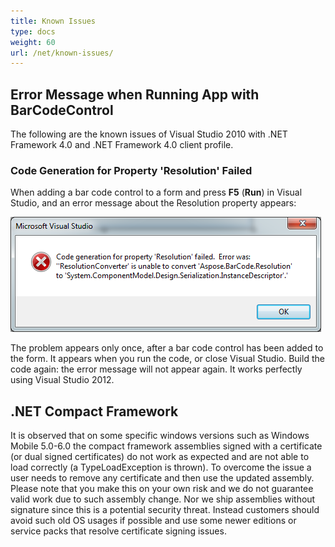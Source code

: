 ```yaml
---
title: Known Issues
type: docs
weight: 60
url: /net/known-issues/
---
```


## **Error Message when Running App with BarCodeControl**
The following are the known issues of Visual Studio 2010 with .NET Framework 4.0 and .NET Framework 4.0 client profile.
### **Code Generation for Property 'Resolution' Failed**
When adding a bar code control to a form and press **F5** (**Run**) in Visual Studio, and an error message about the Resolution property appears:

![todo:image_alt_text](known-issues_1.png)

The problem appears only once, after a bar code control has been added to the form. It appears when you run the code, or close Visual Studio. Build the code again: the error message will not appear again. It works perfectly using Visual Studio 2012.
## **.NET Compact Framework**
It is observed that on some specific windows versions such as Windows Mobile 5.0-6.0 the compact framework assemblies signed with a certificate (or dual signed certificates) do not work as expected and are not able to load correctly (a TypeLoadException is thrown). To overcome the issue a user needs to remove any certificate and then use the updated assembly. Please note that you make this on your own risk and we do not guarantee valid work due to such assembly change. Nor we ship assemblies without signature since this is a potential security threat. Instead customers should avoid such old OS usages if possible and use some newer editions or service packs that resolve certificate signing issues.
